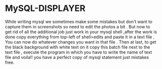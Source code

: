 # MySQL-DISPLAYER
While writing mysql we sometimes make some mistakes but don't want to capture them in screenshots so need to edit the photos a bit .
But now to get rid of all the additional job just work in your mysql shell ,after the work is done copy everything from top-left of shell>edits and paste it in a text file .
You can now do whatever changes you want in that file .
Then at last, to get the black background with white text on it copy this batch file next to the text file , execute the program in which you have to write the name of text file and voila!! you have a perfect copy of mysql statement just mistakes free.

